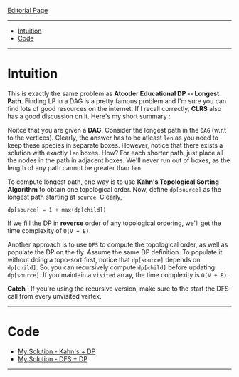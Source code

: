 

[Editorial Page](../nference-labs-set-1.md)

----

<!-- vim-markdown-toc GFM -->

* [Intuition](#intuition)
* [Code](#code)

<!-- vim-markdown-toc -->

----

# Intuition
This is exactly the same problem as **Atcoder Educational DP -- Longest Path**. Finding LP in a DAG is a pretty famous problem and I'm sure you can find lots of good resources on the internet. If I recall correctly, **CLRS** also has a good discussion on it. Here's my short summary : 

Noitce that you are given a **DAG**. Consider the longest path in the `DAG` (w.r.t to the vertices). Clearly, the answer has to be atleast `len` as you need to keep these species in separate boxes. However, notice that there exists a solution with exactly `len` boxes. How? For each shorter path, just place all the nodes in the path in adjacent boxes. We'll never run out of boxes, as the length of any path cannot be greater than `len`.

To compute longest path, one way is to use **Kahn's Topological Sorting Algorithm** to obtain one topological order. Now, define `dp[source]` as the longest path starting at `source`. Clearly, 

```
dp[source] = 1 + max(dp[child])
```

If we fill the DP in **reverse** order of any topological ordering, we'll get the time complexity of `O(V + E)`.

Another approach is to use `DFS` to compute the topological order, as well as populate the DP on the fly. Assume the same DP definition. To populate it without doing a topo-sort first, notice that `dp[source]` depends on `dp[child]`. So, you can recursively compute `dp[child]` before updating `dp[source]`. If you maintain a `visited` array, the time complexity is `O(V + E)`. 

**Catch** : If you're using the recursive version, make sure to the start the DFS call from every unvisited vertex.

----

# Code
* [My Solution - Kahn's + DP](solution.cpp)
* [My Solution - DFS + DP](solution-dfs.cpp)

----

